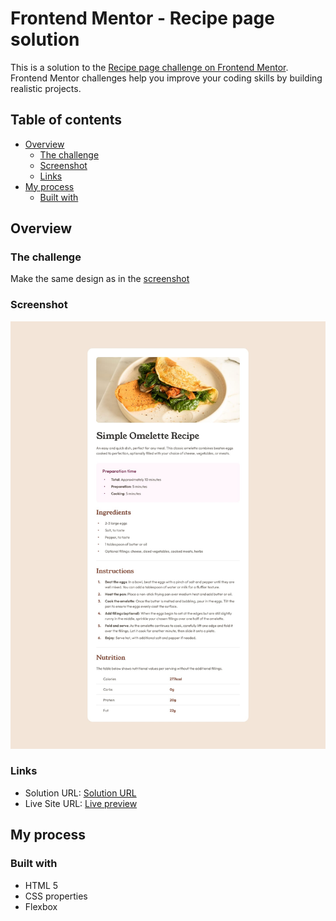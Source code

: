 # Frontend Mentor - Recipe page solution

This is a solution to the [Recipe page challenge on Frontend Mentor](https://www.frontendmentor.io/challenges/recipe-page-KiTsR8QQKm). Frontend Mentor challenges help you improve your coding skills by building realistic projects.

## Table of contents

- [Overview](#overview)
  - [The challenge](#the-challenge)
  - [Screenshot](#screenshot)
  - [Links](#links)
- [My process](#my-process)
  - [Built with](#built-with)

## Overview

### The challenge

Make the same design as in the [screenshot](#screenshot)

### Screenshot

![Screenshot of the project](./design/desktop-design.jpg)

### Links

- Solution URL: [Solution URL](https://github.com/Shady-Mo/Recipe-Page)
- Live Site URL: [Live preview](https://shady-mo.github.io/Recipe-Page/)

## My process

### Built with

- HTML 5
- CSS properties
- Flexbox
